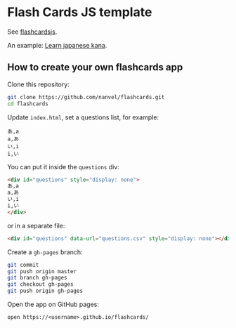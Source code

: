 # Flash Cards JS template

See [flashcardsjs](https://github.com/nanvel/flashcardsjs).

An example: [Learn japanese kana](https://nanvel.github.io/kanalearn/).

## How to create your own flashcards app

Clone this repository:
```bash
git clone https://github.com/nanvel/flashcards.git
cd flashcards
```

Update `index.html`, set a questions list, for example:
```csv
あ,a
a,あ
い,i
i,い
```

You can put it inside the `questions` div:
```html
<div id="questions" style="display: none">
あ,a
a,あ
い,i
i,い
</div>
```
or in a separate file:
```html
<div id="questions" data-url="questions.csv" style="display: none"></div>
```

Create a `gh-pages` branch:
```bash
git commit
git push origin master
git branch gh-pages
git checkout gh-pages
git push origin gh-pages
```

Open the app on GitHub pages:
```
open https://<username>.github.io/flashcards/
```
